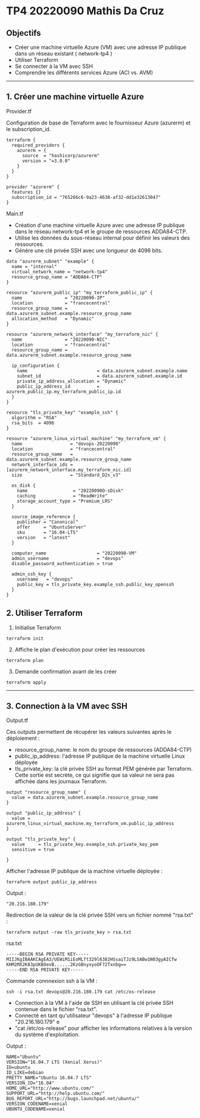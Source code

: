 # TP4 20220090 Mathis Da Cruz 

## Objectifs

* Créer une machine virtuelle Azure (VM) avec une adresse IP publique dans un réseau existant ( network-tp4 )
* Utiliser Terraform
* Se connecter à la VM avec SSH
* Comprendre les différents services Azure (ACI vs. AVM)

---

## 1. Créer une machine virtuelle Azure

Provider.tf

Configuration de base de Terraform avec le fournisseur Azure (azurerm) et le subscription_id.

```
terraform {
  required_providers {
    azurerm = {
      source  = "hashicorp/azurerm"
      version = "=3.0.0"
    }
  }
}

provider "azurerm" {
  features {}
  subscription_id = "765266c6-9a23-4638-af32-dd1e32613047"
}
```

Main.tf


* Création d'une machine virtuelle Azure avec une adresse IP publique dans le réseau network-tp4 et le groupe de ressources ADDA84-CTP. 
* Utilise les données du sous-réseau internal pour définir les valeurs des ressources.
* Génère une clé privée SSH avec une longueur de 4096 bits.

```
data "azurerm_subnet" "example" {
  name = "internal"
  virtual_network_name = "network-tp4"
  resource_group_name = "ADDA84-CTP"
}

resource "azurerm_public_ip" "my_terraform_public_ip" {
  name                = "20220090-IP"
  location            = "francecentral"
  resource_group_name = data.azurerm_subnet.example.resource_group_name
  allocation_method   = "Dynamic"
}

resource "azurerm_network_interface" "my_terraform_nic" {
  name                = "20220090-NIC"
  location            = "francecentral"
  resource_group_name = data.azurerm_subnet.example.resource_group_name

  ip_configuration {
    name                          = data.azurerm_subnet.example.name
    subnet_id                     = data.azurerm_subnet.example.id
    private_ip_address_allocation = "Dynamic"
    public_ip_address_id          = azurerm_public_ip.my_terraform_public_ip.id
  }
}

resource "tls_private_key" "example_ssh" {
  algorithm = "RSA"
  rsa_bits  = 4096
}

resource "azurerm_linux_virtual_machine" "my_terraform_vm" {
  name                  = "devops-20220090"
  location              = "francecentral"
  resource_group_name   = data.azurerm_subnet.example.resource_group_name
  network_interface_ids = [azurerm_network_interface.my_terraform_nic.id]
  size                  = "Standard_D2s_v3"

  os_disk {
    name                 = "20220090O-sDisk"
    caching              = "ReadWrite"
    storage_account_type = "Premium_LRS"
  }

  source_image_reference {
    publisher = "Canonical"
    offer     = "UbuntuServer"
    sku       = "16.04-LTS"
    version   = "latest"
  }

  computer_name                   = "20220090-VM"
  admin_username                  = "devops"
  disable_password_authentication = true

  admin_ssh_key {
    username   = "devops"
    public_key = tls_private_key.example_ssh.public_key_openssh
  }
}
```

## 2. Utiliser Terraform

1. Initialise Terraform

```
terraform init
```

2. Affiche le plan d'exécution pour créer les ressources 

```
terraform plan
```

3. Demande confirmation avant de les créer

```
terraform apply
```

---

## 3. Connection à la VM avec SSH

Output.tf

Ces outputs permettent de récupérer les valeurs suivantes après le déploiement :
* resource_group_name: le nom du groupe de ressources (ADDA84-CTP)
* public_ip_address: l'adresse IP publique de la machine virtuelle Linux déployée
* tls_private_key: la clé privée SSH au format PEM générée par Terraform. Cette sortie est secrète, ce qui signifie que sa valeur ne sera pas affichée dans les journaux Terraform.

```
output "resource_group_name" {
  value = data.azurerm_subnet.example.resource_group_name
}

output "public_ip_address" {
  value = azurerm_linux_virtual_machine.my_terraform_vm.public_ip_address
}

output "tls_private_key" {
  value     = tls_private_key.example_ssh.private_key_pem
  sensitive = true

}
```

Afficher l'adresse IP publique de la machine virtuelle déployée : 

```
terraform output public_ip_address
```

Output :

```
"20.216.180.179"
```

Redirection de la valeur de la clé privée SSH vers un fichier nommé "rsa.txt" : 

```
terraform output -raw tls_private_key > rsa.txt
```

rsa.txt

```
-----BEGIN RSA PRIVATE KEY-----
MIIJKgIBAAKCAgEA3/UEWiM1iEoMLft329l6382HSsaiTJz9LSABw1N03gyAICfw
KHM2MX2K83pUKBOevB......2KzGBnyxyoOF72Txnbg==
-----END RSA PRIVATE KEY-----
```

Commande connnexion ssh à la VM : 

```
ssh -i rsa.txt devops@20.216.180.179 cat /etc/os-release
```

* Connection à la VM à l'aide de SSH en utilisant la clé privée SSH contenue dans le fichier "rsa.txt".
* Connecté en tant qu'utilisateur "devops" à l'adresse IP publique "20.216.180.179" e
* "cat /etc/os-release" pour afficher les informations relatives à la version du système d'exploitation.

Output : 

```
NAME="Ubuntu"
VERSION="16.04.7 LTS (Xenial Xerus)"
ID=ubuntu
ID_LIKE=debian
PRETTY_NAME="Ubuntu 16.04.7 LTS"
VERSION_ID="16.04"
HOME_URL="http://www.ubuntu.com/"
SUPPORT_URL="http://help.ubuntu.com/"
BUG_REPORT_URL="http://bugs.launchpad.net/ubuntu/"
VERSION_CODENAME=xenial
UBUNTU_CODENAME=xenial
```

